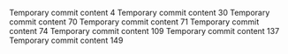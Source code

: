Temporary commit content 4
Temporary commit content 30
Temporary commit content 70
Temporary commit content 71
Temporary commit content 74
Temporary commit content 109
Temporary commit content 137
Temporary commit content 149
